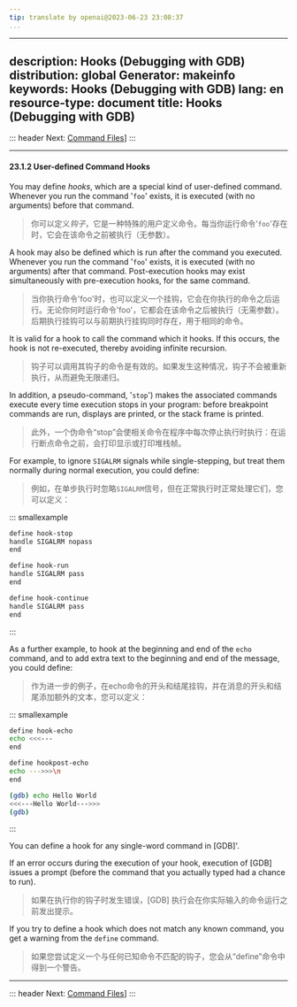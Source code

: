 ```yaml
---
tip: translate by openai@2023-06-23 23:08:37
...
```

---
description: Hooks (Debugging with GDB)
distribution: global
Generator: makeinfo
keywords: Hooks (Debugging with GDB)
lang: en
resource-type: document
title: Hooks (Debugging with GDB)
---
::: header
Next: [Command Files](Command-Files.html#Command-Files)]
:::

---

#### 23.1.2 User-defined Command Hooks


You may define *hooks*, which are a special kind of user-defined command. Whenever you run the command '`foo`' exists, it is executed (with no arguments) before that command.

> 你可以定义*钩子*，它是一种特殊的用户定义命令。每当你运行命令'`foo`'存在时，它会在该命令之前被执行（无参数）。


A hook may also be defined which is run after the command you executed. Whenever you run the command '`foo`' exists, it is executed (with no arguments) after that command. Post-execution hooks may exist simultaneously with pre-execution hooks, for the same command.

> 当你执行命令'foo'时，也可以定义一个挂钩，它会在你执行的命令之后运行。无论你何时运行命令'foo'，它都会在该命令之后被执行（无需参数）。后期执行挂钩可以与前期执行挂钩同时存在，用于相同的命令。


It is valid for a hook to call the command which it hooks. If this occurs, the hook is not re-executed, thereby avoiding infinite recursion.

> 钩子可以调用其钩子的命令是有效的。如果发生这种情况，钩子不会被重新执行，从而避免无限递归。


In addition, a pseudo-command, '`stop`') makes the associated commands execute every time execution stops in your program: before breakpoint commands are run, displays are printed, or the stack frame is printed.

> 此外，一个伪命令“stop”会使相关命令在程序中每次停止执行时执行：在运行断点命令之前，会打印显示或打印堆栈帧。


For example, to ignore `SIGALRM` signals while single-stepping, but treat them normally during normal execution, you could define:

> 例如，在单步执行时忽略`SIGALRM`信号，但在正常执行时正常处理它们，您可以定义：

::: smallexample

```bash
define hook-stop
handle SIGALRM nopass
end

define hook-run
handle SIGALRM pass
end

define hook-continue
handle SIGALRM pass
end
```

:::


As a further example, to hook at the beginning and end of the `echo` command, and to add extra text to the beginning and end of the message, you could define:

> 作为进一步的例子，在echo命令的开头和结尾挂钩，并在消息的开头和结尾添加额外的文本，您可以定义：

::: smallexample

```bash
define hook-echo
echo <<<---
end

define hookpost-echo
echo --->>>\n
end

(gdb) echo Hello World
<<<---Hello World--->>>
(gdb)
```

:::

You can define a hook for any single-word command in [GDB]'.


If an error occurs during the execution of your hook, execution of [GDB] issues a prompt (before the command that you actually typed had a chance to run).

> 如果在执行你的钩子时发生错误，[GDB] 执行会在你实际输入的命令运行之前发出提示。


If you try to define a hook which does not match any known command, you get a warning from the `define` command.

> 如果您尝试定义一个与任何已知命令不匹配的钩子，您会从“define”命令中得到一个警告。

---

::: header
Next: [Command Files](Command-Files.html#Command-Files)]
:::
